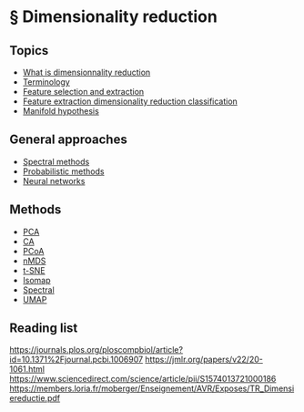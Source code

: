 # § Dimensionality reduction

## Topics
 - [What is dimensionnality reduction](../111/README.md)
 - [Terminology](../112/README.md)
 - [Feature selection and extraction](../113/README.md)
 - [Feature extraction dimensionality reduction classification](../114/README.md)
 - [Manifold hypothesis](../115/README.md)

## General approaches
 - [Spectral methods](../116/README.md)
 - [Probabilistic methods](../117/README.md)
 - [Neural networks](../118/README.md)

## Methods
 - [PCA]()
 - [CA]()
 - [PCoA]()
 - [nMDS]()
 - [t-SNE]()
 - [Isomap]()
 - [Spectral]()
 - [UMAP]()

## Reading list
<https://journals.plos.org/ploscompbiol/article?id=10.1371%2Fjournal.pcbi.1006907>
<https://jmlr.org/papers/v22/20-1061.html>
<https://www.sciencedirect.com/science/article/pii/S1574013721000186>
<https://members.loria.fr/moberger/Enseignement/AVR/Exposes/TR_Dimensiereductie.pdf>

